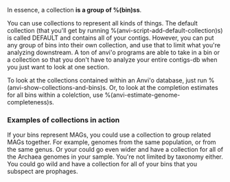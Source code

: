 In essence, a collection **is a group of %(bin)ss**.

You can use collections to represent all kinds of things. The default collection (that you'll get by running %(anvi-script-add-default-collection)s) is called DEFAULT and contains all of your contigs. However, you can put any group of bins into their own collection, and use that to limit what you're analyzing downstream. A ton of anvi'o programs are able to take in a bin or a collection so that you don't have to analyze your entire contigs-db when you just want to look at one section. 

To look at the collections contained within an Anvi'o database, just run %(anvi-show-collections-and-bins)s. Or, to look at the completion estimates for all bins within a colelction, use %(anvi-estimate-genome-completeness)s.

### Examples of collections in action

If your bins represent MAGs, you could use a collection to group related MAGs together. For example, genomes from the same population, or from the same genus. Or your could go even wider and have a collection for all of the Archaea genomes in your sample. You're not limited by taxonomy either. You could go wild and have a collection for all of your bins that you subspect are prophages. 

